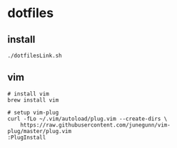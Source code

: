 # dotfiles
## install
```
./dotfilesLink.sh
```

## vim
```
# install vim
brew install vim

# setup vim-plug
curl -fLo ~/.vim/autoload/plug.vim --create-dirs \
    https://raw.githubusercontent.com/junegunn/vim-plug/master/plug.vim
:PlugInstall
```

